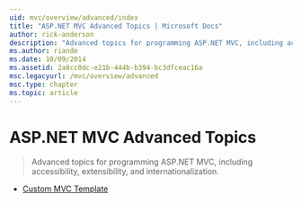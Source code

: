 ```yaml
---
uid: mvc/overview/advanced/index
title: "ASP.NET MVC Advanced Topics | Microsoft Docs"
author: rick-anderson
description: "Advanced topics for programming ASP.NET MVC, including accessibility, extensibility, and internationalization."
ms.author: riande
ms.date: 10/09/2014
ms.assetid: 2a8cc0dc-e21b-444b-b394-bc3dfceac16a
msc.legacyurl: /mvc/overview/advanced
msc.type: chapter
ms.topic: article
---
```

# ASP.NET MVC Advanced Topics

> Advanced topics for programming ASP.NET MVC, including accessibility, extensibility, and internationalization.

- [Custom MVC Template](custom-mvc-templates.md)

